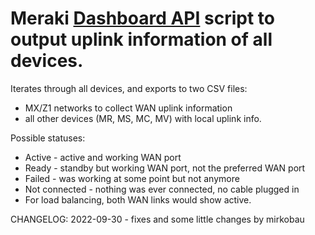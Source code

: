 # Meraki [Dashboard API](dashboard.meraki.com/api_docs) script to output uplink information of all devices.

Iterates through all devices, and exports to two CSV files: 
* MX/Z1 networks to collect WAN uplink information
* all other devices (MR, MS, MC, MV) with local uplink info.
     
Possible statuses:
* Active - active and working WAN port
* Ready - standby but working WAN port, not the preferred WAN port
* Failed - was working at some point but not anymore
* Not connected - nothing was ever connected, no cable plugged in
* For load balancing, both WAN links would show active.

CHANGELOG:
2022-09-30 - fixes and some little changes by mirkobau